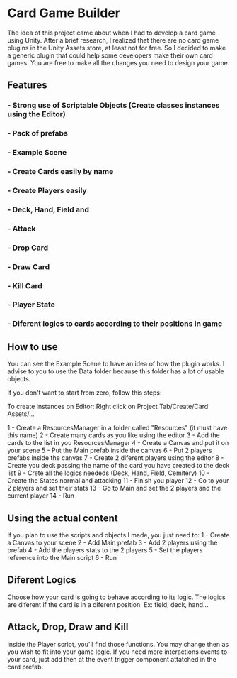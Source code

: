 # Card Game Builder

The idea of this project came about when I had to develop a card game using Unity. After a brief research, I realized that there are no card game plugins in the Unity Assets store, at least not for free. So I decided to make a generic plugin that could help some developers make their own card games. You are free to make all the changes you need to design your game.

## Features

### - Strong use of Scriptable Objects (Create classes instances using the Editor)
### - Pack of prefabs 
### - Example Scene
### - Create Cards easily by name
### - Create Players easily
### - Deck, Hand, Field and 
### - Attack
### - Drop Card
### - Draw Card
### - Kill Card
### - Player State
### - Diferent logics to cards according to their positions in game

## How to use
You can see the Example Scene to have an idea of how the plugin works. I advise to you to use the Data folder because this folder has a lot of usable objects.

If you don't want to start from zero, follow this steps:

To create instances on Editor: Right click on Project Tab/Create/Card Assets/...

1 - Create a ResourcesManager in a folder called "Resources" (it must have this name)
2 - Create many cards as you like using the editor
3 - Add the cards to the list in you ResourcesManager
4 - Create a Canvas and put it on your scene
5 - Put the Main prefab inside the canvas
6 - Put 2 players prefabs inside the canvas
7 - Create 2 diferent players using the editor
8 - Create you deck passing the name of the card you have created to the deck list
9 - Crete all the logics neededs (Deck, Hand, Field, Cemitery)
10 - Create the States normal and attacking
11 - Finish you player
12 - Go to your 2 players and set their stats
13 - Go to Main and set the 2 players and the current player
14 - Run

## Using the actual content

If you plan to use the scripts and objects I made, you just need to:
1 - Create a Canvas to your scene
2 - Add Main prefab
3 - Add 2 players using the prefab
4 - Add the players stats to the 2 players
5 - Set the players reference into the Main script
6 - Run 

## Diferent Logics
Choose how your card is going to behave according to its logic. The logics are diferent if the card is in a diferent position. Ex: field, deck, hand...

## Attack, Drop, Draw and Kill

Inside the Player script, you'll find those functions. You may change then as you wish to fit into your game logic. If you need more interactions events  to your card, just add then at the event trigger component attatched in the card prefab.
